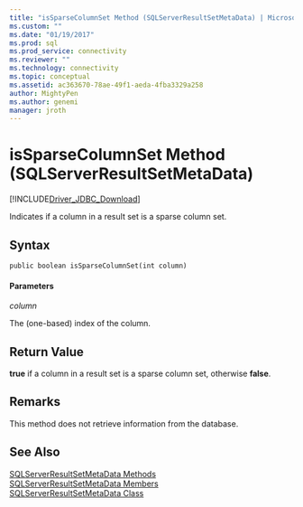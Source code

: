 ```yaml
---
title: "isSparseColumnSet Method (SQLServerResultSetMetaData) | Microsoft Docs"
ms.custom: ""
ms.date: "01/19/2017"
ms.prod: sql
ms.prod_service: connectivity
ms.reviewer: ""
ms.technology: connectivity
ms.topic: conceptual
ms.assetid: ac363670-78ae-49f1-aeda-4fba3329a258
author: MightyPen
ms.author: genemi
manager: jroth
---
```

# isSparseColumnSet Method (SQLServerResultSetMetaData)
[!INCLUDE[Driver_JDBC_Download](../../../includes/driver_jdbc_download.md)]

  Indicates if a column in a result set is a sparse column set.  
  
## Syntax  
  
```scr  
public boolean isSparseColumnSet(int column)  
```  
  
#### Parameters  
 *column*  
  
 The (one-based) index of the column.  
  
## Return Value  
 **true** if a column in a result set is a sparse column set, otherwise **false**.  
  
## Remarks  
 This method does not retrieve information from the database.  
  
## See Also  
 [SQLServerResultSetMetaData Methods](../../../connect/jdbc/reference/sqlserverresultsetmetadata-methods.md)   
 [SQLServerResultSetMetaData Members](../../../connect/jdbc/reference/sqlserverresultsetmetadata-members.md)   
 [SQLServerResultSetMetaData Class](../../../connect/jdbc/reference/sqlserverresultsetmetadata-class.md)  
  
  
